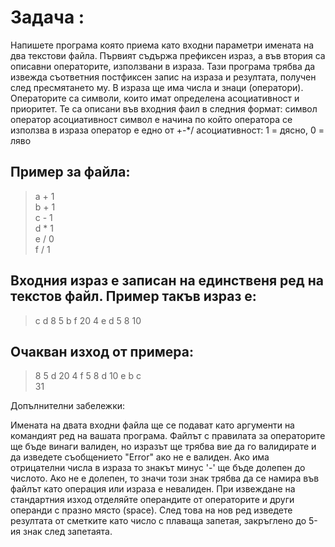# Задача : 

Напишете програма която приема като входни параметри имената на два текстови файла. Първият съдържа префиксен израз, а във втория са описавни операторите, използвани в израза. Тази програма трябва да извежда съответния постфиксен запис на израза и резултата, получен след пресмятането му. В израза ще има числа и знаци (оператори). Операторите са символи, които имат определена асоциативност и приоритет. Те са описани във входния фаил в следния формат:
символ оператор асоциативност
символ е начина по който оператора се използва в израза
оператор е едно от +-*/
асоциативност: 1 = дясно, 0 = ляво

## Пример за файла:

> a + 1 </br>
> b + 1 </br>
> c - 1 </br>
> d * 1 </br>
> e / 0 </br>
> f / 1 </br>

## Входния израз е записан на единственя ред на текстов файл. Пример такъв израз е:
> c d 8 5 b f 20 4 e d 5 8 10

## Очакван изход от примера:
> 8 5 d 20 4 f 5 8 d 10 e b c </br>
> 31

Допълнителни забележки: 

Имената на двата входни файла ще се подават като аргументи на командият ред на вашата програма.
Файлът с правилата за операторите ще бъде винаги валиден, но изразът ще трябва вие да го валидирате и да изведете съобщението "Error" ако не е валиден.
Ако има отрицателни числа в израза то знакът минус '-' ще бъде долепен до числото. Ако не е долепен, то значи този знак трябва да се намира във файлът като операция или израза е невалиден.
При извеждане на стандартния изход отделяйте операндите от операторите и други операнди с празно място (space). След това на нов ред изведете резултата от сметките като число с плаваща запетая, закръглено до 5-ия знак след запетаята.
